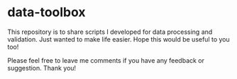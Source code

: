 # data-toolbox
This repository is to share scripts I developed for data processing and validation.
Just wanted to make life easier. Hope this would be useful to you too!

Please feel free to leave me comments if you have any feedback or suggestion.
Thank you!
